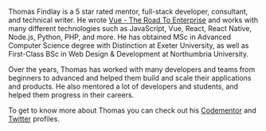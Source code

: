 Thomas Findlay is a 5 star rated mentor, full-stack developer, consultant, and technical writer. He wrote [Vue - The Road To Enterprise](https://theroadtoenterprise.com/) and works with many different technologies such as JavaScript, Vue, React, React Native, Node.js, Python, PHP, and more. He has obtained MSc in Advanced Computer Science degree with Distinction at Exeter University, as well as First-Class BSc in Web Design & Development at Northumbria University.

Over the years, Thomas has worked with many developers and teams from beginners to advanced and helped them build and scale their applications and products. He also mentored a lot of developers and students, and helped them progress in their careers.

To get to know more about Thomas you can check out his [Codementor](https://www.codementor.io/@thomas478) and [Twitter](https://twitter.com/thomasfindlay94) profiles.

<!--
**ThomasFindlay/thomasfindlay** is a ✨ _special_ ✨ repository because its `README.md` (this file) appears on your GitHub profile.

Here are some ideas to get you started:

- 🔭 I’m currently working on ...
- 🌱 I’m currently learning ...
- 👯 I’m looking to collaborate on ...
- 🤔 I’m looking for help with ...
- 💬 Ask me about ...
- 📫 How to reach me: ...
- 😄 Pronouns: ...
- ⚡ Fun fact: ...
-->
